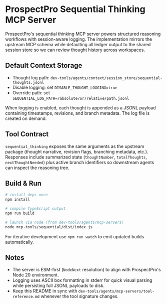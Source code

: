 # ProspectPro Sequential Thinking MCP Server

ProspectPro's sequential thinking MCP server powers structured reasoning workflows with session-aware logging. The implementation mirrors the upstream MCP schema while defaulting all ledger output to the shared session store so we can review thought history across workspaces.

## Default Context Storage

- Thought log path: `dev-tools/agents/context/session_store/sequential-thoughts.jsonl`
- Disable logging: set `DISABLE_THOUGHT_LOGGING=true`
- Override path: set `SEQUENTIAL_LOG_PATH=/absolute/or/relative/path.jsonl`

When logging is enabled, each thought is appended as a JSONL payload containing timestamps, revisions, and branch metadata. The log file is created on demand.

## Tool Contract

`sequential_thinking` exposes the same arguments as the upstream package (thought narrative, revision flags, branching metadata, etc.). Responses include summarized state (`thoughtNumber`, `totalThoughts`, `nextThoughtNeeded`) plus active branch identifiers so downstream agents can inspect the reasoning tree.

## Build & Run

```bash
# install deps once
npm install

# compile TypeScript output
npm run build

# launch via node (from dev-tools/agents/mcp-servers)
node mcp-tools/sequential/dist/index.js
```

For iterative development use `npm run watch` to emit updated builds automatically.

## Notes

- The server is ESM-first (`NodeNext` resolution) to align with ProspectPro's Node 20 environment.
- Logging uses ASCII box formatting in stderr for quick visual parsing while persisting full JSONL payloads to disk.
- Keep this README in sync with `dev-tools/agents/mcp-servers/tool-reference.md` whenever the tool signature changes.
